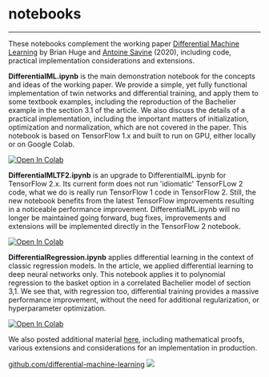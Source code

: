 # notebooks
---

These notebooks complement the working paper [Differential Machine Learning](https://arxiv.org/abs/2005.02347) by Brian Huge and [Antoine Savine](https://antoinesavine.com) (2020), including code, practical implementation considerations and extensions. 

**DifferentialML.ipynb** is the main demonstration notebook for the concepts and ideas of the working paper. We provide a simple, yet fully functional implementation of twin networks and differential training, and apply them to some textbook examples, including the reproduction of the Bachelier example in the section 3.1 of the article. We also discuss the details of a practical implementation, including the important matters of initialization, optimization and normalization, which are not covered in the paper. This notebook is based on TensorFlow 1.x and built to run on GPU, either locally or on Google Colab. 

<a href="https://colab.research.google.com/github/differential-machine-learning/notebooks/blob/master/DifferentialML.ipynb" target="_parent"><img src="https://colab.research.google.com/assets/colab-badge.svg" alt="Open In Colab"/></a>

**DifferentialMLTF2.ipynb** is an upgrade to DifferentialML.ipynb for TensorFlow 2.x. Its current form does not run 'idiomatic' TensorFLow 2 code, what we do is really run TensorFlow 1 code in TensorFlow 2. Still, the new notebook benefits from the latest TensorFlow improvements resulting in a noticeable performance improvement. DifferentialML.ipynb will no longer be maintained going forward, bug fixes, improvements and extensions will be implemented directly in the TensorFlow 2 notebook.

<a href="https://colab.research.google.com/github/differential-machine-learning/notebooks/blob/master/DifferentialMLTF2.ipynb" target="_parent"><img src="https://colab.research.google.com/assets/colab-badge.svg" alt="Open In Colab"/></a>

**DifferentialRegression.ipynb** applies differential learning in the context of classic regression models. In the article, we applied differential learning to deep neural networks only. This notebook applies it to polynomial regression to the basket option in a correlated Bachelier model of section 3,1. We see that, with regression too, differential training provides a massive performance improvement, without the need for additional regularization, or hyperparameter optimization. 

<a href="https://colab.research.google.com/github/differential-machine-learning/notebooks/blob/master/DifferentialRegression.ipynb" target="_parent"><img src="https://colab.research.google.com/assets/colab-badge.svg" alt="Open In Colab"/></a>
 
We also posted additional material [here](https://differential-machine-learning.github.io/appendices/), including mathematical proofs, various extensions and considerations for an implementation in production.
          
[github.com/differential-machine-learning](https://github.com/differential-machine-learning)
<img src="differential.png">
